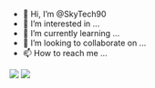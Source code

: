 - 👋 Hi, I’m @SkyTech90
- 👀 I’m interested in ...
- 🌱 I’m currently learning ...
- 💞️ I’m looking to collaborate on ...
- 📫 How to reach me ...

<!---
SkyTech90/SkyTech90 is a ✨ special ✨ repository because its `README.md` (this file) appears on your GitHub profile.
You can click the Preview link to take a look at your changes.
--->

<picture>
  <source
    srcset="https://github-readme-stats.vercel.app/api?username=SkyTech90&show_icons=true&theme=dark&rank_icon=github&border_color=222"
    media="(prefers-color-scheme: dark), (prefers-color-scheme: no-preference)"
  />
  <source
    srcset="https://github-readme-stats.vercel.app/api?username=SkyTech90&show_icons=true&rank_icon=github&border_color=c8c8c8"
    media="(prefers-color-scheme: light)"
  />
  <img src="https://github-readme-stats.vercel.app/api?username=SkyTech90&show_icons=true&rank_icon=github" />
</picture>

<picture>
  <source
    srcset="https://github-readme-stats.vercel.app/api/top-langs/?username=SkyTech90&langs_count=12&show_icons=true&layout=compact&theme=dark&border_color=222"
    media="(prefers-color-scheme: dark), (prefers-color-scheme: no-preference)"
  />
  <source
    srcset="https://github-readme-stats.vercel.app/api/top-langs/?username=SkyTech90&langs_count=12&show_icons=true&layout=compact&border_color=c8c8c8"
    media="(prefers-color-scheme: light)"
  />
  <img src="https://github-readme-stats.vercel.app/api/top-langs/?username=SkyTech90&langs_count=12&show_icons=true&layout=compact" />
</picture>
